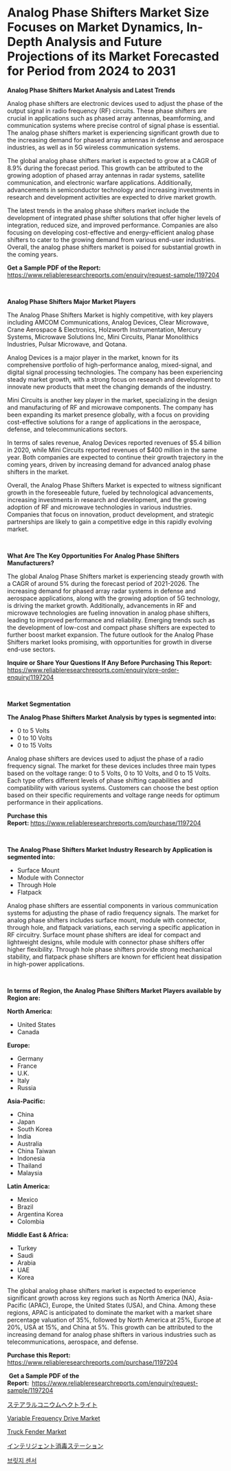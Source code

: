 <p><h1>Analog Phase Shifters Market Size Focuses on Market Dynamics, In-Depth Analysis and Future Projections of its Market Forecasted for Period from 2024 to 2031</h1></p><p><strong>Analog Phase Shifters Market Analysis and Latest Trends</strong></p>
<p><p>Analog phase shifters are electronic devices used to adjust the phase of the output signal in radio frequency (RF) circuits. These phase shifters are crucial in applications such as phased array antennas, beamforming, and communication systems where precise control of signal phase is essential. The analog phase shifters market is experiencing significant growth due to the increasing demand for phased array antennas in defense and aerospace industries, as well as in 5G wireless communication systems.</p><p>The global analog phase shifters market is expected to grow at a CAGR of 8.9% during the forecast period. This growth can be attributed to the growing adoption of phased array antennas in radar systems, satellite communication, and electronic warfare applications. Additionally, advancements in semiconductor technology and increasing investments in research and development activities are expected to drive market growth.</p><p>The latest trends in the analog phase shifters market include the development of integrated phase shifter solutions that offer higher levels of integration, reduced size, and improved performance. Companies are also focusing on developing cost-effective and energy-efficient analog phase shifters to cater to the growing demand from various end-user industries. Overall, the analog phase shifters market is poised for substantial growth in the coming years.</p></p>
<p><strong>Get a Sample PDF of the Report:&nbsp;</strong> <a href="https://www.reliableresearchreports.com/enquiry/request-sample/1197204">https://www.reliableresearchreports.com/enquiry/request-sample/1197204</a></p>
<p>&nbsp;</p>
<p><strong>Analog Phase Shifters Major Market Players</strong></p>
<p><p>The Analog Phase Shifters Market is highly competitive, with key players including AMCOM Communications, Analog Devices, Clear Microwave, Crane Aerospace & Electronics, Holzworth Instrumentation, Mercury Systems, Microwave Solutions Inc, Mini Circuits, Planar Monolithics Industries, Pulsar Microwave, and Qotana. </p><p>Analog Devices is a major player in the market, known for its comprehensive portfolio of high-performance analog, mixed-signal, and digital signal processing technologies. The company has been experiencing steady market growth, with a strong focus on research and development to innovate new products that meet the changing demands of the industry. </p><p>Mini Circuits is another key player in the market, specializing in the design and manufacturing of RF and microwave components. The company has been expanding its market presence globally, with a focus on providing cost-effective solutions for a range of applications in the aerospace, defense, and telecommunications sectors. </p><p>In terms of sales revenue, Analog Devices reported revenues of $5.4 billion in 2020, while Mini Circuits reported revenues of $400 million in the same year. Both companies are expected to continue their growth trajectory in the coming years, driven by increasing demand for advanced analog phase shifters in the market. </p><p>Overall, the Analog Phase Shifters Market is expected to witness significant growth in the foreseeable future, fueled by technological advancements, increasing investments in research and development, and the growing adoption of RF and microwave technologies in various industries. Companies that focus on innovation, product development, and strategic partnerships are likely to gain a competitive edge in this rapidly evolving market.</p></p>
<p>&nbsp;</p>
<p><strong>What Are The Key Opportunities For Analog Phase Shifters Manufacturers?</strong></p>
<p><p>The global Analog Phase Shifters market is experiencing steady growth with a CAGR of around 5% during the forecast period of 2021-2026. The increasing demand for phased array radar systems in defense and aerospace applications, along with the growing adoption of 5G technology, is driving the market growth. Additionally, advancements in RF and microwave technologies are fueling innovation in analog phase shifters, leading to improved performance and reliability. Emerging trends such as the development of low-cost and compact phase shifters are expected to further boost market expansion. The future outlook for the Analog Phase Shifters market looks promising, with opportunities for growth in diverse end-use sectors.</p></p>
<p><strong>Inquire or Share Your Questions If Any Before Purchasing This Report:</strong> <a href="https://www.reliableresearchreports.com/enquiry/pre-order-enquiry/1197204">https://www.reliableresearchreports.com/enquiry/pre-order-enquiry/1197204</a></p>
<p>&nbsp;</p>
<p><strong>Market Segmentation</strong></p>
<p><strong>The Analog Phase Shifters Market Analysis by types is segmented into:</strong></p>
<p><ul><li>0 to 5 Volts</li><li>0 to 10 Volts</li><li>0 to 15 Volts</li></ul></p>
<p><p>Analog phase shifters are devices used to adjust the phase of a radio frequency signal. The market for these devices includes three main types based on the voltage range: 0 to 5 Volts, 0 to 10 Volts, and 0 to 15 Volts. Each type offers different levels of phase shifting capabilities and compatibility with various systems. Customers can choose the best option based on their specific requirements and voltage range needs for optimum performance in their applications.</p></p>
<p><strong>Purchase this Report:&nbsp;</strong><a href="https://www.reliableresearchreports.com/purchase/1197204">https://www.reliableresearchreports.com/purchase/1197204</a></p>
<p>&nbsp;</p>
<p><strong>The Analog Phase Shifters Market Industry Research by Application is segmented into:</strong></p>
<p><ul><li>Surface Mount</li><li>Module with Connector</li><li>Through Hole</li><li>Flatpack</li></ul></p>
<p><p>Analog phase shifters are essential components in various communication systems for adjusting the phase of radio frequency signals. The market for analog phase shifters includes surface mount, module with connector, through hole, and flatpack variations, each serving a specific application in RF circuitry. Surface mount phase shifters are ideal for compact and lightweight designs, while module with connector phase shifters offer higher flexibility. Through hole phase shifters provide strong mechanical stability, and flatpack phase shifters are known for efficient heat dissipation in high-power applications.</p></p>
<p>&nbsp;</p>
<p><strong>In terms of Region, the Analog Phase Shifters Market Players available by Region are:</strong></p>
<p>
    <p> <strong> North America: </strong>
        <ul>
            <li>United States</li>
            <li>Canada</li>
        </ul>
        </p> 
    <p> <strong> Europe: </strong>
        <ul>
            <li>Germany</li>
            <li>France</li>
            <li>U.K.</li>
            <li>Italy</li>
            <li>Russia</li>
        </ul>
        </p> 
    <p> <strong> Asia-Pacific: </strong>
        <ul>
            <li>China</li>
            <li>Japan</li>
            <li>South Korea</li>
            <li>India</li>
            <li>Australia</li>
            <li>China Taiwan</li>
            <li>Indonesia</li>
            <li>Thailand</li>
            <li>Malaysia</li>
        </ul>
        </p> 
    <p> <strong> Latin America: </strong>
        <ul>
            <li>Mexico</li>
            <li>Brazil</li>
            <li>Argentina Korea</li>
            <li>Colombia</li>
        </ul>
        </p> 
    <p> <strong> Middle East & Africa: </strong>
        <ul>
            <li>Turkey</li>
            <li>Saudi</li>
            <li>Arabia</li>
            <li>UAE</li>
            <li>Korea</li>
        </ul>
    </p>
    </p>
<p><p>The global analog phase shifters market is expected to experience significant growth across key regions such as North America (NA), Asia-Pacific (APAC), Europe, the United States (USA), and China. Among these regions, APAC is anticipated to dominate the market with a market share percentage valuation of 35%, followed by North America at 25%, Europe at 20%, USA at 15%, and China at 5%. This growth can be attributed to the increasing demand for analog phase shifters in various industries such as telecommunications, aerospace, and defense.</p></p>
<p><strong>Purchase this Report: </strong><a href="https://www.reliableresearchreports.com/purchase/1197204">https://www.reliableresearchreports.com/purchase/1197204</a></p>
<p>&nbsp;<strong>Get a Sample PDF of the Report:&nbsp;&nbsp;</strong><a href="https://www.reliableresearchreports.com/enquiry/request-sample/1197204">https://www.reliableresearchreports.com/enquiry/request-sample/1197204</a></p>
<p><strong></strong></p>
<p><p><a href="https://github.com/efcvopdgkdx128/Market-Research-Report-List-1/blob/main/239930310034.md">ステアラルコニウムヘクトライト</a></p><p><a href="https://github.com/timeliteaut/Market-Research-Report-List-1/blob/main/variable-frequency-drive-market.md">Variable Frequency Drive Market</a></p><p><a href="https://issuu.com/reportprime-2/docs/truck-fender-market-size-2030.pptx">Truck Fender Market</a></p><p><a href="https://medium.com/@zackaryhalvorson2023/%E3%82%A4%E3%83%B3%E3%83%86%E3%83%AA%E3%82%B8%E3%82%A7%E3%83%B3%E3%83%88%E3%81%AA%E6%B6%88%E6%AF%92%E3%82%B9%E3%83%86%E3%83%BC%E3%82%B7%E3%83%A7%E3%83%B3%E3%81%AE%E5%B8%82%E5%A0%B4%E8%A6%8F%E6%A8%A1-cagr-%E3%83%88%E3%83%AC%E3%83%B3%E3%83%89-2024-2030-a389ffbc27e2">インテリジェント消毒ステーション</a></p><p><a href="https://medium.com/@rudyswaniafgwski56664/%EB%8B%A4%EB%A6%AC-%EC%84%BC%EC%84%9C-%EC%8B%9C%EC%9E%A5-2031%EB%85%84%EA%B9%8C%EC%A7%80%EC%9D%98-%ED%8A%B8%EB%A0%8C%EB%93%9C-%EC%98%88%EC%B8%A1-%EB%B0%8F-%EA%B2%BD%EC%9F%81-%EB%B6%84%EC%84%9D-03abdbd53453">브릿지 센서</a></p></p>